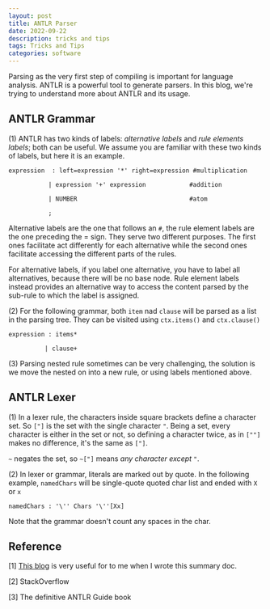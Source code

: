 ```yaml
---
layout: post
title: ANTLR Parser
date: 2022-09-22
description: tricks and tips
tags: Tricks and Tips
categories: software
---
```

Parsing as the very first step of compiling is important for language analysis. ANTLR is a powerful tool to generate parsers. In this blog, we're trying to understand more about ANTLR and its usage. 

## ANTLR Grammar

(1) ANTLR has two kinds of labels: *alternative labels* and *rule elements labels*; both can be useful. We assume you are familiar with these two kinds of labels, but here it is an example.

```
expression  : left=expression '*' right=expression #multiplication

​           | expression '+' expression            #addition      

​           | NUMBER                               #atom

​           ;
```

Alternative labels are the one that follows an `#`, the rule element labels are the one preceding the = sign. They serve two different purposes. The first ones facilitate act differently for each alternative while the second ones facilitate accessing the different parts of the rules.

For alternative labels, if you label one alternative, you have to label all alternatives, because there will be no base node. Rule element labels instead provides an alternative way to access the content parsed by the sub-rule to which the label is assigned. 

(2) For the following grammar, both `item` nad `clause` will be parsed as a list in the parsing tree. They can be visited using `ctx.items()` and `ctx.clause()`

```````
expression : items* 

​          | clause+
```````

(3) Parsing nested rule sometimes can be very challenging, the solution is we move the nested on into a new rule, or using labels mentioned above. 

## ANTLR Lexer

(1) In a lexer rule, the characters inside square brackets define a character set. So `["]` is the set with the single character `"`. Being a set, every character is either in the set or not, so defining a character twice, as in `[""]` makes no difference, it's the same as `["]`.

`~` negates the set, so `~["]` means *any character except `"`*.

(2) In lexer or grammar, literals are marked out by quote. In the following example, `namedChars` will be single-quote quoted char list and ended with `X` or `x` 

```
namedChars : '\'' Chars '\''[Xx]
```

Note that the grammar doesn't count any spaces in the char.



















## Reference

[1] [This blog](https://tomassetti.me/best-practices-for-antlr-parsers/) is very useful for to me when I wrote this summary doc. 

[2] StackOverflow

[3] The definitive ANTLR Guide book

